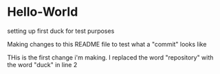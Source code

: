 # Hello-World
setting up first duck for test purposes

Making changes to this README file to test what a "commit" looks like

THis is the first change i'm making.  I replaced the word "repository" with the word "duck" in line 2
